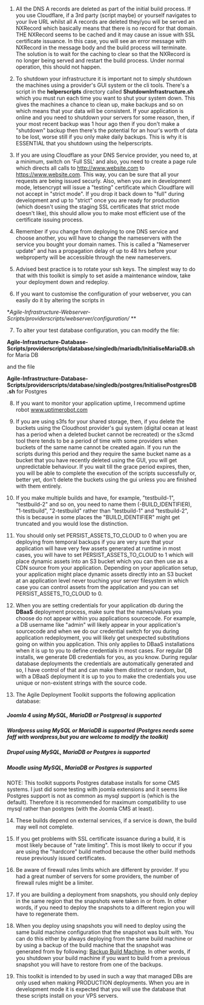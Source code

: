 1. All the DNS A records are deleted as part of the initial build process. If you use Cloudflare, if a 3rd party (script maybe) or yourself navigates to your live URL whilst all A records are deleted they/you will be served an NXRecord which basically means that there is no record for that domain.
THE NXRecord seems to be cached and it may cause an issue with SSL certificate issuance. In this case, you will see an error message with NXRecord in the message body and the build process will terminate. The solution is to wait for the caching to clear so that the NXRecord is no longer being served and restart the build process. Under normal operation, this should not happen.  

2. To shutdown your infrastructure it is important not to simply shutdown the machines using a provider's GUI system or the cli tools. There's a script in the **helperscripts** directory called **ShutdownInfrastructure.sh** which you must run each time you want to shut your system down. This gives the machines a chance to clean up, make backups and so on which means that your data will be consistent. If your application is online and you need to shutdown your servers for some reason, then, if your most recent backup was 1 hour ago then if you don't make a "shutdown" backup then there's the potential for an hour's worth of data to be lost, worse still if you only make daily backups. This is why it is ESSENTIAL that you shutdown using the helperscripts. 

3. If you are using Cloudflare as your DNS Service provider, you need to, at a minimum, switch on 'Full SSL' and also, you need to create a page rule which directs all calls to http://www.website.com to https://www.website.com. This way, you can be sure that all your requests are being issued securly. Also, when you are in development mode, letsencrypt will issue a "testing" certificate which Cloudflare will not accept in "strict mode". If you drop it back down to "full" during development and up to "strict" once you are ready for production (which doesn't using the staging SSL certificates that strict mode doesn't like), this should allow you to make most efficient use of the certificate issuing process. 

4. Remember if you change from deploying to one DNS service and choose another, you will have to change the nameservers with the service you bought your domain names. This is called a "Nameserver update" and has a propagation delay of up to 48 hrs before your webproperty will be accessible through the new nameservers. 

5. Advised best practice is to rotate your ssh keys. The simplest way to do that with this toolkit is simply to set aside a maintenance window, take your deployment down and redeploy. 

6. If you want to customise the configuration of your webserver, you can easily do it by altering the scripts in

**Agile-Infrastructure-Webserver-Scripts/providerscripts/webserver/configuration/* **

7. To alter your test database configuration, you can modify the file:

**Agile-Infrastructure-Database-Scripts/providerscripts/database/singledb/mariadb/InitialiseMariaDB.sh** for Maria DB
 
 and the file
 
**Agile-Infrastructure-Database-Scripts/providerscripts/database/singledb/postgres/InitialisePostgresDB.sh** for Postgres
 
8. If you want to monitor your application uptime, I recommend uptime robot www.uptimerobot.com

9. If you are using s3fs for your shared storage, then, if you delete the buckets using the Cloudhost provider's gui system (digital ocean at least has a period when a deleted bucket cannot be recreated) or the s3cmd tool there tends to be a period of time with some providers when buckets of the same name cannot be created again. If you run the scripts during this period and they require the same bucket name as a bucket that you have recently deleted using the GUI, you will get unpredictable behaviour. If you wait till the grace period expires, then, you will be able to complete the execution of the scripts successfully or, better yet, don't delete the buckets using the gui unless you are finished with them entirely.  

10. If you make multiple builds and have, for example, "testbuild-1", "testbuild-2" and so on, you need to name them (<identifier>-BUILD_IDENTIFIER), "1-testbuild", "2-testbuild" rather than "testbuild-1" and "testbuild-2", this is because in some places the "BUILD_IDENTIFIER" might get truncated and you would lose the distinction.  

11. You should only set PERSIST_ASSETS_TO_CLOUD to 0 when you are deploying from temporal backups if you are very sure that your application will have very few assets generated at runtime in most cases, you will have to set PERSIST_ASSETS_TO_CLOUD to 1 which will place dynamic assets into an S3 bucket which you can then use as a CDN source from your application. Depending on your application setup, your application might place dynamic assets directly into an S3 bucket at an application level never touching your server filesystem in which case you can control assets from the application and you can set PERSIST_ASSETS_TO_CLOUD to 0.  

12. When you are setting credentials for your application db during the **DBaaS** deployment process, make sure that the names/values you choose do not appear within you applications sourcecode. For example, a DB username like "admin" will likely appear in your application's sourcecode and when we do our credential switch for you during application redeployment, you will likely get unexpected substitutions going on within you application. This only applies to DBaaS installations when it is up to you to define credentials in most cases. For regular DB installs, we generate DB credentials for you, as you know. During regular database deployments the credentials are automatically generated and so, I have control of that and can make them distinct or random, but, with a DBaaS deployment it is up to you to make the credentials you use unique or non-existent strings with the source code. 

13. The Agile Deployment Toolkit supports the following application database:

##### Joomla 4 using MySQL, MariaDB or Postgresql is supported  
##### Wordpress using MySQL or MariaDB is supported (Postgres needs some faff with wordpress,but you are welcome to modify the toolkit)   
##### Drupal using MySQL, MariaDB or Postgres is supported  
##### Moodle using MySQL, MariaDB or Postgres is supported
 
NOTE: This toolkit supports Postgres database installs for some CMS systems. I just did some testing with joomla extensions and it seems like Postgres support is not as common as mysql support is (which is the default). Therefore it is recommended for maximum compatibility to use mysql rather than postgres (with the Joomla CMS at least).

14. These builds depend on external services, if a service is down, the build may well not complete.

15. If you get problems with SSL certificate issuance during a build, it is most likely because of "rate limiting". This is most likely to occur if you are using the "hardcore" build method because the other build methods reuse previously issued certificates. 

16. Be aware of firewall rules limits which are different by provider. If you had a great number of servers for some providers, the number of firewall rules might be a limiter. 

17. If you are building a deployment from snapshots, you should only deploy in the same region that the snapshots were taken in or from. In other words, if you need to deploy the snapshots to a different region you will have to regenerate them.

18. When you deploy using snapshots you will need to deploy using the same build machine configuration that the snapshot was built with. You can do this either by always deploying from the same build machine or by using a backup of the build machine that the snapshot was generated from by following: [Backup Build Machine](https://github.com/agile-deployer/agile-infrastructure-build-client-scripts/blob/master/doco/AgileToolkitDeployment/RetrievingBuildMachineBackup.md). In other words, if you shutdown your build machine if you want to build from a previous snapshot you will have to restore from one of the backups. 

19. This toolkit is intended to by used in such a way that managed DBs are only used when making PRODUCTION deployments. When you are in development mode it is expected that you will use the database that these scripts install on your VPS servers. 

 


